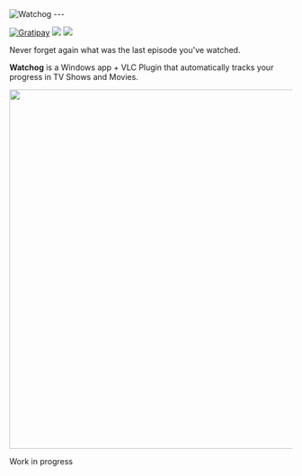 <img src="https://raw.githubusercontent.com/alongubkin/watchog/master/logo.png" alt="Watchog">
---

[![Gratipay](https://img.shields.io/gratipay/alongubkin.svg?style=flat-square)](https://gratipay.com/~alongubkin/) <img src="https://img.shields.io/badge/license-Apache%202.0-399c99.svg?style=flat-square"> <img src="https://img.shields.io/badge/stability-alpha-blue.svg?style=flat-square">

Never forget again what was the last episode you've watched. 

**Watchog** is a Windows app + VLC Plugin that automatically tracks your progress in TV Shows and Movies.

<img src="https://raw.githubusercontent.com/alongubkin/watchog/master/screenshot.png" width="640">

Work in progress
